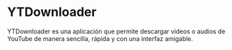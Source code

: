 # YTDownloader
YTDownloader es una aplicación que permite descargar videos o audios de YouTube de manera sencilla, rápida y con una interfaz amigable. 
